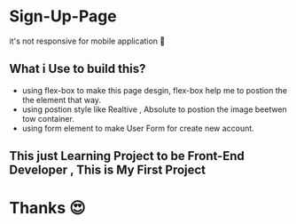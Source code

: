# Sign-Up-Page

it's not responsive for mobile application 🙂

## What i Use to build this?

* using flex-box to make this page desgin, flex-box help me to postion the the element that way.
* using postion style like Realtive , Absolute to postion the image beetwen tow container.
* using form element to make User Form for create new account.

## This just Learning Project to be Front-End Developer , This is My First Project
# Thanks 😍


